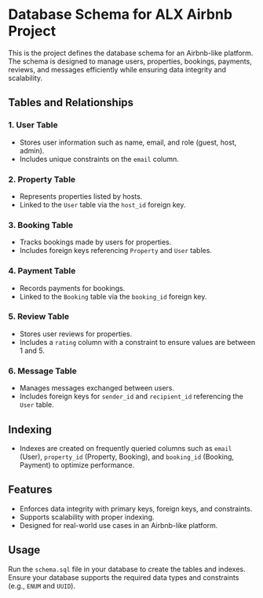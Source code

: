 # Database Schema for ALX Airbnb Project

This is the project defines the database schema for an Airbnb-like platform. The schema is designed to manage users, properties, bookings, payments, reviews, and messages efficiently while ensuring data integrity and scalability.

## Tables and Relationships

### 1. **User Table**
- Stores user information such as name, email, and role (guest, host, admin).
- Includes unique constraints on the `email` column.

### 2. **Property Table**
- Represents properties listed by hosts.
- Linked to the `User` table via the `host_id` foreign key.

### 3. **Booking Table**
- Tracks bookings made by users for properties.
- Includes foreign keys referencing `Property` and `User` tables.

### 4. **Payment Table**
- Records payments for bookings.
- Linked to the `Booking` table via the `booking_id` foreign key.

### 5. **Review Table**
- Stores user reviews for properties.
- Includes a `rating` column with a constraint to ensure values are between 1 and 5.

### 6. **Message Table**
- Manages messages exchanged between users.
- Includes foreign keys for `sender_id` and `recipient_id` referencing the `User` table.

## Indexing
- Indexes are created on frequently queried columns such as `email` (User), `property_id` (Property, Booking), and `booking_id` (Booking, Payment) to optimize performance.

## Features
- Enforces data integrity with primary keys, foreign keys, and constraints.
- Supports scalability with proper indexing.
- Designed for real-world use cases in an Airbnb-like platform.

## Usage
Run the `schema.sql` file in your database to create the tables and indexes. Ensure your database supports the required data types and constraints (e.g., `ENUM` and `UUID`).